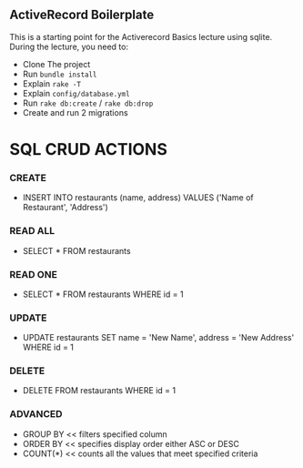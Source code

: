 ## ActiveRecord Boilerplate

This is a starting point for the Activerecord Basics lecture using sqlite. During the lecture, you need to:

- Clone The project
- Run `bundle install`
- Explain `rake -T`
- Explain `config/database.yml`
- Run `rake db:create` / `rake db:drop`
- Create and run 2 migrations


# SQL CRUD ACTIONS

### CREATE
- INSERT INTO restaurants (name, address) VALUES ('Name of Restaurant', 'Address')

### READ ALL
- SELECT * FROM restaurants

### READ ONE
- SELECT * FROM restaurants WHERE id = 1

### UPDATE
- UPDATE restaurants SET name = 'New Name', address = 'New Address' WHERE id = 1

### DELETE
- DELETE FROM restaurants WHERE id = 1

### ADVANCED
- GROUP BY << filters specified column 
- ORDER BY << specifies display order either ASC or DESC
- COUNT(*) << counts all the values that meet specified criteria 